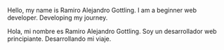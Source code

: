 Hello, my name is Ramiro Alejandro Gottling. I am a beginner web developer. 
Developing my journey. 

Hola, mi nombre es Ramiro Alejandro Gottling. Soy un desarrollador web principiante.
Desarrollando mi viaje.
